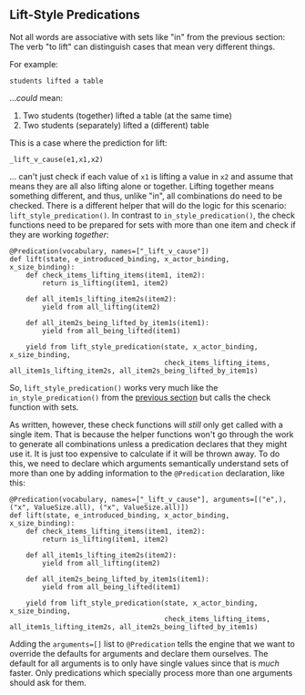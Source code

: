 ## Lift-Style Predications
Not all words are associative with sets like "in" from the previous section: The verb "to lift" can distinguish cases that mean very different things.  

For example:

~~~
students lifted a table
~~~
...*could* mean: 
1. Two students (together) lifted a table (at the same time)
2. Two students (separately) lifted a (different) table

This is a case where the prediction for lift:

~~~
_lift_v_cause(e1,x1,x2)
~~~

... can't just check if each value of `x1` is lifting a value in `x2` and assume that means they are all also lifting alone or together.  Lifting together means something different, and thus, unlike "in", all combinations do need to be checked. There is a different helper that will do the logic for this scenario: `lift_style_predication()`. In contrast to `in_style_predication()`, the check functions need to be prepared for sets with more than one item and check if they are working *together*:

~~~
@Predication(vocabulary, names=["_lift_v_cause"])
def lift(state, e_introduced_binding, x_actor_binding, x_size_binding):
    def check_items_lifting_items(item1, item2):
        return is_lifting(item1, item2)
    
    def all_item1s_lifting_item2s(item2):
        yield from all_lifting(item2)

    def all_item2s_being_lifted_by_item1s(item1):
        yield from all_being_lifted(item1)

    yield from lift_style_predication(state, x_actor_binding, x_size_binding, 
                                      check_items_lifting_items, all_item1s_lifting_item2s, all_item2s_being_lifted_by_item1s)
~~~

So, `lift_style_predication()` works very much like the `in_style_predication()` from the [previous section]() but calls the check function with sets.  

As written, however, these check functions will *still* only get called with a single item. That is because the helper functions won't go through the work to generate all combinations unless a predication declares that they might use it. It is just too expensive to calculate if it will be thrown away.  To do this, we need to declare which arguments semantically understand sets of more than one by adding information to the `@Predication` declaration, like this:

~~~
@Predication(vocabulary, names=["_lift_v_cause"], arguments=[("e",), ("x", ValueSize.all), ("x", ValueSize.all)])
def lift(state, e_introduced_binding, x_actor_binding, x_size_binding):
    def check_items_lifting_items(item1, item2):
        return is_lifting(item1, item2)
    
    def all_item1s_lifting_item2s(item2):
        yield from all_lifting(item2)

    def all_item2s_being_lifted_by_item1s(item1):
        yield from all_being_lifted(item1)

    yield from lift_style_predication(state, x_actor_binding, x_size_binding, 
                                      check_items_lifting_items, all_item1s_lifting_item2s, all_item2s_being_lifted_by_item1s)
~~~

Adding the `arguments=[]` list to `@Predication` tells the engine that we want to override the defaults for arguments and declare them ourselves.  The default for all arguments is to only have single values since that is *much* faster.  Only predications which specially process more than one arguments should ask for them.